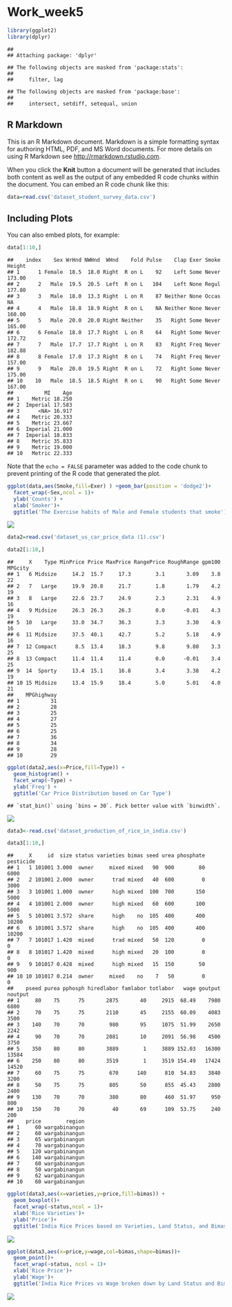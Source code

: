 Work\_week5
================

``` r
library(ggplot2)
library(dplyr)
```

    ## 
    ## Attaching package: 'dplyr'

    ## The following objects are masked from 'package:stats':
    ## 
    ##     filter, lag

    ## The following objects are masked from 'package:base':
    ## 
    ##     intersect, setdiff, setequal, union

R Markdown
----------

This is an R Markdown document. Markdown is a simple formatting syntax for authoring HTML, PDF, and MS Word documents. For more details on using R Markdown see <http://rmarkdown.rstudio.com>.

When you click the **Knit** button a document will be generated that includes both content as well as the output of any embedded R code chunks within the document. You can embed an R code chunk like this:

``` r
data=read.csv('dataset_student_survey_data.csv')
```

Including Plots
---------------

You can also embed plots, for example:

``` r
data[1:10,]
```

    ##    index    Sex WrHnd NWHnd  WHnd    Fold Pulse    Clap Exer Smoke Height
    ## 1      1 Female  18.5  18.0 Right  R on L    92    Left Some Never 173.00
    ## 2      2   Male  19.5  20.5  Left  R on L   104    Left None Regul 177.80
    ## 3      3   Male  18.0  13.3 Right  L on R    87 Neither None Occas     NA
    ## 4      4   Male  18.8  18.9 Right  R on L    NA Neither None Never 160.00
    ## 5      5   Male  20.0  20.0 Right Neither    35   Right Some Never 165.00
    ## 6      6 Female  18.0  17.7 Right  L on R    64   Right Some Never 172.72
    ## 7      7   Male  17.7  17.7 Right  L on R    83   Right Freq Never 182.88
    ## 8      8 Female  17.0  17.3 Right  R on L    74   Right Freq Never 157.00
    ## 9      9   Male  20.0  19.5 Right  R on L    72   Right Some Never 175.00
    ## 10    10   Male  18.5  18.5 Right  R on L    90   Right Some Never 167.00
    ##          MI    Age
    ## 1    Metric 18.250
    ## 2  Imperial 17.583
    ## 3      <NA> 16.917
    ## 4    Metric 20.333
    ## 5    Metric 23.667
    ## 6  Imperial 21.000
    ## 7  Imperial 18.833
    ## 8    Metric 35.833
    ## 9    Metric 19.000
    ## 10   Metric 22.333

Note that the `echo = FALSE` parameter was added to the code chunk to prevent printing of the R code that generated the plot.

``` r
ggplot(data,aes(Smoke,fill=Exer) ) +geom_bar(position = 'dodge2')+
  facet_wrap(~Sex,ncol = 1)+
  ylab('Counts') +
  xlab('Smoker')+
  ggtitle('The Exercise habits of Male and Female students that smoke')
```

![](week5_files/figure-markdown_github/unnamed-chunk-3-1.png)

``` r
data2=read.csv('dataset_us_car_price_data (1).csv')
```

``` r
data2[1:10,]
```

    ##     X    Type MinPrice Price MaxPrice RangePrice RoughRange gpm100 MPGcity
    ## 1   6 Midsize     14.2  15.7     17.3        3.1       3.09    3.8      22
    ## 2   7   Large     19.9  20.8     21.7        1.8       1.79    4.2      19
    ## 3   8   Large     22.6  23.7     24.9        2.3       2.31    4.9      16
    ## 4   9 Midsize     26.3  26.3     26.3        0.0      -0.01    4.3      19
    ## 5  10   Large     33.0  34.7     36.3        3.3       3.30    4.9      16
    ## 6  11 Midsize     37.5  40.1     42.7        5.2       5.18    4.9      16
    ## 7  12 Compact      8.5  13.4     18.3        9.8       9.80    3.3      25
    ## 8  13 Compact     11.4  11.4     11.4        0.0      -0.01    3.4      25
    ## 9  14  Sporty     13.4  15.1     16.8        3.4       3.38    4.2      19
    ## 10 15 Midsize     13.4  15.9     18.4        5.0       5.01    4.0      21
    ##    MPGhighway
    ## 1          31
    ## 2          28
    ## 3          25
    ## 4          27
    ## 5          25
    ## 6          25
    ## 7          36
    ## 8          34
    ## 9          28
    ## 10         29

``` r
ggplot(data2,aes(x=Price,fill=Type)) +
  geom_histogram() +
  facet_wrap(~Type) +
  ylab('Freq') +
  ggtitle('Car Price Distribution based on Car Type')
```

    ## `stat_bin()` using `bins = 30`. Pick better value with `binwidth`.

![](week5_files/figure-markdown_github/unnamed-chunk-6-1.png)

``` r
data3<-read.csv('dataset_production_of_rice_in_india.csv')
```

``` r
data3[1:10,]
```

    ##     X     id  size status varieties bimas seed urea phosphate pesticide
    ## 1   1 101001 3.000  owner     mixed mixed   90  900        80      6000
    ## 2   2 101001 2.000  owner      trad mixed   40  600         0      3000
    ## 3   3 101001 1.000  owner      high mixed  100  700       150      5000
    ## 4   4 101001 2.000  owner      high mixed   60  600       100      5000
    ## 5   5 101001 3.572  share      high    no  105  400       400     10200
    ## 6   6 101001 3.572  share      high    no  105  400       400     10200
    ## 7   7 101017 1.420  mixed      trad mixed   50  120         0         0
    ## 8   8 101017 1.420  mixed      high mixed   20  100         0         0
    ## 9   9 101017 0.428  mixed      high mixed   15  150        50       900
    ## 10 10 101017 0.214  owner     mixed    no    7   50         0         0
    ##    pseed purea pphosph hiredlabor famlabor totlabor   wage goutput noutput
    ## 1     80    75      75       2875       40     2915  68.49    7980    6800
    ## 2     70    75      75       2110       45     2155  60.09    4083    3500
    ## 3    140    70      70        980       95     1075  51.99    2650    2242
    ## 4     90    70      70       2081       10     2091  56.98    4500    3750
    ## 5    350    80      80       3889        1     3889 152.03   16300   13584
    ## 6    250    80      80       3519        1     3519 154.49   17424   14520
    ## 7     60    75      75        670      140      810  54.83    3840    3200
    ## 8     50    75      75        805       50      855  45.43    2800    2400
    ## 9    130    70      70        380       80      460  51.97     950     800
    ## 10   150    70      70         40       69      109  53.75     240     200
    ##    price        region
    ## 1     60 wargabinangun
    ## 2     60 wargabinangun
    ## 3     65 wargabinangun
    ## 4     70 wargabinangun
    ## 5    120 wargabinangun
    ## 6    140 wargabinangun
    ## 7     60 wargabinangun
    ## 8     50 wargabinangun
    ## 9     62 wargabinangun
    ## 10    60 wargabinangun

``` r
ggplot(data3,aes(x=varieties,y=price,fill=bimas)) +
  geom_boxplot()+
  facet_wrap(~status,ncol = 1)+
  xlab('Rice Varieties')+
  ylab('Price')+
  ggtitle('India Rice Prices based on Varieties, Land Status, and Bimas Program')
```

![](week5_files/figure-markdown_github/unnamed-chunk-9-1.png)

``` r
ggplot(data3,aes(x=price,y=wage,col=bimas,shape=bimas))+
  geom_point()+
  facet_wrap(~status, ncol = 1)+
  xlab('Rice Price')+
  ylab('Wage')+
  ggtitle('India Rice Prices vs Wage broken down by Land Status and Bimas Program')
```

![](week5_files/figure-markdown_github/unnamed-chunk-10-1.png)
